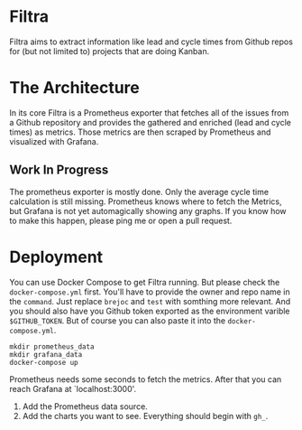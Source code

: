 # Filtra

Filtra aims to extract information like lead and cycle times from Github repos for (but not limited to) projects that are doing Kanban.


# The Architecture

In its core Filtra is a Prometheus exporter that fetches all of the issues from a Github repository and provides the gathered and enriched (lead and cycle times) as metrics. Those metrics are then scraped by Prometheus and visualized with Grafana.

## Work In Progress

The prometheus exporter is mostly done. Only the average cycle time calculation is still missing. Prometheus knows where to fetch the Metrics, but Grafana is not yet automagically showing any graphs. If you know how to make this happen, please ping me or open a pull request.

# Deployment

You can use Docker Compose to get Filtra running. But please check the `docker-compose.yml` first. You'll have to provide the owner and repo name in the `command`. Just replace `brejoc` and `test` with somthing more relevant. And you should also have you Github token exported as the environment varible `$GITHUB_TOKEN`. But of course you can also paste it into the `docker-compose.yml`.

```
mkdir prometheus_data
mkdir grafana_data
docker-compose up
```

Prometheus needs some seconds to fetch the metrics. After that you can reach Grafana at `localhost:3000'.

1. Add the Prometheus data source.
2. Add the charts you want to see. Everything should begin with `gh_`.